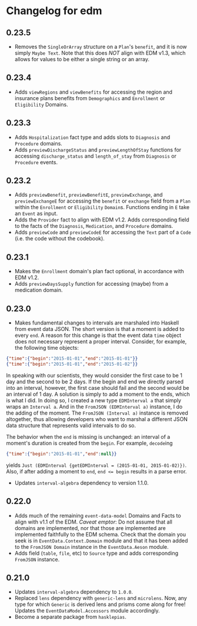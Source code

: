 # Changelog for edm

## 0.23.5

* Removes the `SingleOrArray` structure on a `Plan`'s `benefit`, and it is now simply `Maybe Text`. Note that this does *NOT* align with EDM v1.3, which allows for values to be either a single string or an array.

## 0.23.4

* Adds `viewRegions` and `viewBenefits` for accessing the region and insurance plans benefits from `Demographics` and `Enrollment` or `Eligibility` Domains.

## 0.23.3

* Adds `Hospitalization` fact type and adds slots to `Diagnosis` and `Procedure` domains.
* Adds `previewDischargeStatus` and `previewLengthOfStay` functions for accessing `discharge_status` and `length_of_stay` from `Diagnosis` or `Procedure` events.

## 0.23.2

* Adds `previewBenefit`, `previewBenefitE`, `previewExchange`, and `previewExchangeE` for accessing the `benefit` or `exchange` field from a `Plan` within the `Enrollment` or `Eligibility` `Domain`s. Functions ending in `E` take an `Event` as input.
* Adds the `Provider` fact to align with EDM v1.2. Adds corresponding field to the facts of the `Diagnosis`, `Medication`, and `Procedure` domains.
* Adds `previewCode` and `previewCodeE` for accessing the `Text` part of a `Code` (i.e. the code without the codebook).

## 0.23.1

* Makes the `Enrollment` domain's plan fact optional, in accordance with EDM v1.2.
* Adds `previewDaysSupply` function for accessing (maybe) from a medication domain.

## 0.23.0

* Makes fundamental changes to intervals are marshaled into Haskell from event data JSON. The short version is that a moment is added to every `end`. A reason for this change is that the event data `time` object does not necessary represent a proper interval. Consider, for example, the following time objects:

```json
{"time":{"begin":"2015-01-01","end":"2015-01-01"}}
{"time":{"begin":"2015-01-01","end":"2015-01-02"}}
```

In speaking with our scientists, they would consider the first case to be 1 day and the second to be 2 days. If the begin and end we directly parsed into an interval, however, the first case should fail and the second would be an interval of 1 day. A solution is simply to add a moment to the ends, which is what I did. In doing so, I created a new type `EDMInterval a` that simply wraps an `Interval a`. And in the `FromJSON (EDMInterval a)` instance, I do the adding of the moment. The `FromJSON (Interval a)` instance is removed altogether, thus allowing developers who want to marshal a different JSON data structure that represents valid intervals to do so.

The behavior when the `end` is missing is unchanged: an interval of a moment's duration is created from the `begin`. For example, `decode`ing

```json
{"time":{"begin":"2015-01-01","end":null}}
```

yields `Just (EDMInterval {getEDMInterval = (2015-01-01, 2015-01-02)})`. Also, if after adding a moment to `end`, `end <= begin` results in a parse error.

* Updates `interval-algebra` dependency to version 1.1.0.

## 0.22.0

* Adds much of the remaining `event-data-model` Domains and Facts to align with v1.1 of the EDM. *Caveat emptor*: Do not assume that all domains are implemented, nor that those are implemented are implemented faithfully to the EDM schema. Check that the domain you seek is in `EventData.Context.Domain` module and that it has been added to the `FromJSON Domain` instance in the `EventData.Aeson` module.
* Adds field (`table`, `file`, etc) to `Source` type and adds corresponding `FromJSON` instance.

## 0.21.0

* Updates `interval-algebra` dependency to `1.0.0`.
* Replaced `lens` dependency with `generic-lens` and `microlens`. Now, any type for which `Generic` is derived lens and prisms come along for free! Updates the `EventDataModel.Accessors` module accordingly.
* Become a separate package from `hasklepias`.
